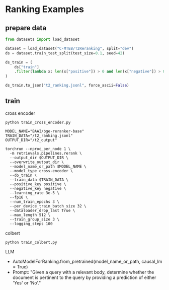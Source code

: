 # Ranking Examples

## prepare data
```python
from datasets import load_dataset

dataset = load_dataset("C-MTEB/T2Reranking", split="dev")
ds = dataset.train_test_split(test_size=0.1, seed=42)

ds_train = (
    ds["train"]
    .filter(lambda x: len(x["positive"]) > 0 and len(x["negative"]) > 0)
)

ds_train.to_json("t2_ranking.jsonl", force_ascii=False)
```

## train
cross encoder
```shell
python train_cross_encoder.py
```


```shell
MODEL_NAME="BAAI/bge-reranker-base"
TRAIN_DATA="/t2_ranking.jsonl"
OUTPUT_DIR="/t2_output"

torchrun --nproc_per_node 1 \
  -m retrievals.pipelines.rerank \
  --output_dir $OUTPUT_DIR \
  --overwrite_output_dir \
  --model_name_or_path $MODEL_NAME \
  --model_type cross-encoder \
  --do_train \
  --train_data $TRAIN_DATA \
  --positive_key positive \
  --negative_key negative \
  --learning_rate 3e-5 \
  --fp16 \
  --num_train_epochs 3 \
  --per_device_train_batch_size 32 \
  --dataloader_drop_last True \
  --max_length 512 \
  --train_group_size 3 \
  --logging_steps 100
```


colbert
```shell
python train_colbert.py
```


LLM
- AutoModelForRanking.from_pretrained(model_name_or_path, causal_lm = True)
- Prompt: "Given a query with a relevant body, determine whether the document is pertinent to the query by providing a prediction of either 'Yes' or 'No'."
